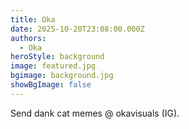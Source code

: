 ```yaml
---
title: Oka
date: 2025-10-20T23:08:00.000Z
authors:
  - Oka
heroStyle: background
image: featured.jpg
bgimage: background.jpg
showBgImage: false
---
```

Send dank cat memes @ okavisuals (IG).
